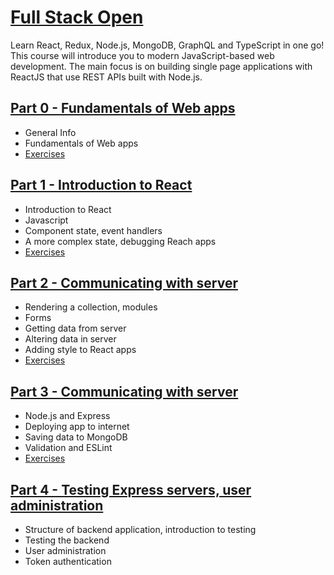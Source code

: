 # [Full Stack Open](https://fullstackopen.com/en/)

Learn React, Redux, Node.js, MongoDB, GraphQL and TypeScript in one go! This course will introduce you to modern JavaScript-based web development. The main focus is on building single page applications with ReactJS that use REST APIs built with Node.js.

## [Part 0 - Fundamentals of Web apps](https://fullstackopen.com/en/part0)

- General Info
- Fundamentals of Web apps
- [Exercises](Part0/README.md)

## [Part 1 - Introduction to React](https://fullstackopen.com/en/part1)

- Introduction to React
- Javascript
- Component state, event handlers
- A more complex state, debugging Reach apps
- [Exercises](Part1/README.md)

## [Part 2 - Communicating with server](https://fullstackopen.com/en/part2)

- Rendering a collection, modules
- Forms
- Getting data from server
- Altering data in server
- Adding style to React apps
- [Exercises](Part2/README.md)

## [Part 3 - Communicating with server](https://fullstackopen.com/en/part3)

- Node.js and Express
- Deploying app to internet
- Saving data to MongoDB
- Validation and ESLint
- [Exercises](Part3/README.md)

## [Part 4 - Testing Express servers, user administration](https://fullstackopen.com/en/part4)

- Structure of backend application, introduction to testing
- Testing the backend
- User administration
- Token authentication
